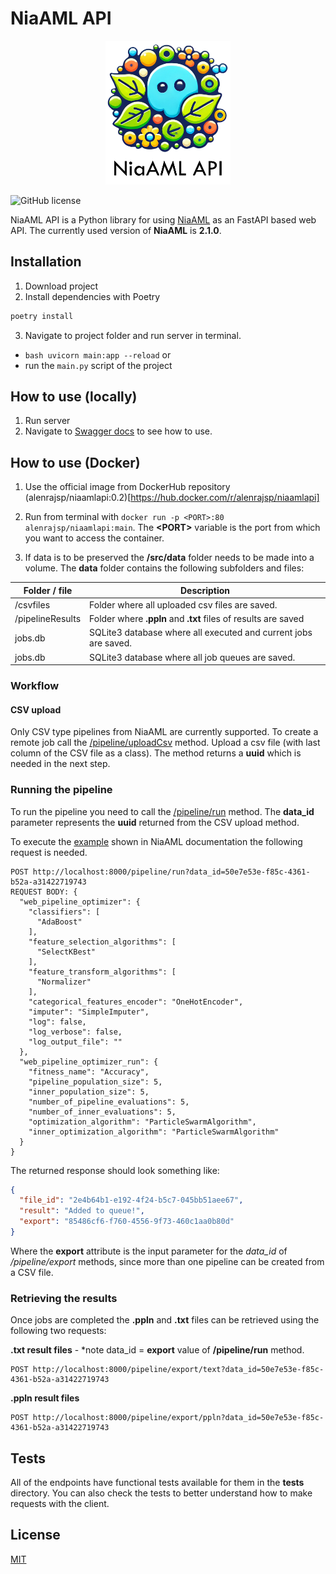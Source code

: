 # NiaAML API

<p style="text-align:center" align="center"><img src="https://github.com/alenrajsp/NiaAML-API/blob/main/.github/NiaAMLApi_Logo.png?raw=true" alt="NiaAML API logo" width="200"/></p>

![GitHub license](https://img.shields.io/github/license/alenrajsp/NiaAML-API)

NiaAML API is a Python library for using [NiaAML](https://github.com/lukapecnik/NiaAML) as an FastAPI based web API.
The currently used version of **NiaAML** is **2.1.0**.

## Installation

1. Download project
2. Install dependencies with Poetry
```bash
poetry install
```
3. Navigate to project folder and run server in terminal.
* ```bash uvicorn main:app --reload```
or
* run the ```main.py``` script of the project

## How to use (locally)
1. Run server
2. Navigate to [Swagger docs](localhost:8000/docs) to see how to use.


## How to use (Docker)
1. Use the official image from DockerHub repository 
   (alenrajsp/niaamlapi:0.2)[https://hub.docker.com/r/alenrajsp/niaamlapi]

2. Run from terminal with 
   `docker run -p <PORT>:80 alenrajsp/niaamlapi:main`. 
   The **\<PORT>** variable is the port from which you want to access the container.
3. If data is to be preserved the **/src/data** folder needs to be made into a volume. 
   The **data** folder contains the following subfolders and files:

| Folder / file      | Description |
| ----------- | ----------- |
| /csvfiles      | Folder where all uploaded csv files are saved.       |
| /pipelineResults   | Folder where **.ppln** and **.txt** files of results are saved        |
| jobs.db   | SQLite3 database where all executed and current jobs are saved.        |
| jobs.db   | SQLite3 database where all job queues are saved.        |


### Workflow
#### CSV upload
Only CSV type pipelines from NiaAML are currently supported. To create a remote job call the [/pipeline/uploadCsv](http://localhost:8000/docs) method.
Upload a csv file (with last column of the CSV file as a class). The method returns a **uuid** which is needed in the next step.
### Running the pipeline
To run the pipeline you need to call the [/pipeline/run](http://localhost:8000/docs) method. 
The **data_id** parameter represents the **uuid** returned from the CSV upload method. 

To execute the [example](https://github.com/lukapecnik/NiaAML#example-of-usage) shown in NiaAML documentation the following request is needed.

```
POST http://localhost:8000/pipeline/run?data_id=50e7e53e-f85c-4361-b52a-a31422719743
REQUEST BODY: {
  "web_pipeline_optimizer": {
    "classifiers": [
      "AdaBoost"
    ],
    "feature_selection_algorithms": [
      "SelectKBest"
    ],
    "feature_transform_algorithms": [
      "Normalizer"
    ],
    "categorical_features_encoder": "OneHotEncoder",
    "imputer": "SimpleImputer",
    "log": false,
    "log_verbose": false,
    "log_output_file": ""
  },
  "web_pipeline_optimizer_run": {
    "fitness_name": "Accuracy",
    "pipeline_population_size": 5,
    "inner_population_size": 5,
    "number_of_pipeline_evaluations": 5,
    "number_of_inner_evaluations": 5,
    "optimization_algorithm": "ParticleSwarmAlgorithm",
    "inner_optimization_algorithm": "ParticleSwarmAlgorithm"
  }
}
```

The returned response should look something like:
``` JSON
{
  "file_id": "2e4b64b1-e192-4f24-b5c7-045bb51aee67",
  "result": "Added to queue!",
  "export": "85486cf6-f760-4556-9f73-460c1aa0b80d"
}
```
Where the **export** attribute is the input parameter for the *data_id* of */pipeline/export* methods, since more than one pipeline can be created from a CSV file.

### Retrieving the results

Once jobs are completed the **.ppln** and **.txt** files can be retrieved using the following two requests:


**.txt result files** - *note data_id = **export** value of **/pipeline/run** method.
```
POST http://localhost:8000/pipeline/export/text?data_id=50e7e53e-f85c-4361-b52a-a31422719743
```

**.ppln result files**
```
POST http://localhost:8000/pipeline/export/ppln?data_id=50e7e53e-f85c-4361-b52a-a31422719743
```

## Tests
All of the endpoints have functional tests available for them in the **tests** directory. You can also check the tests to better understand how to make requests with the client.

## License
[MIT](https://choosealicense.com/licenses/mit/)
